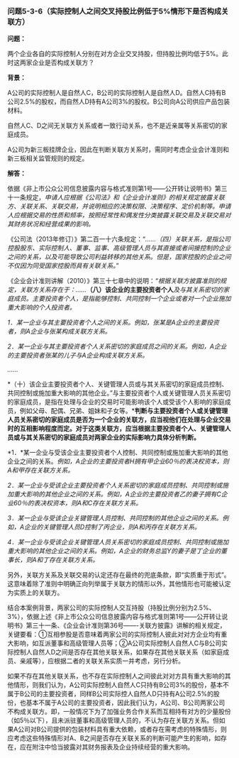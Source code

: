 ### 问题5-3-6（实际控制人之间交叉持股比例低于5%情形下是否构成关联方）

**问题：**

两个企业各自的实际控制人分别在对方企业交叉持股，但持股比例均低于5%。此时这两家企业是否构成关联方？

**背景：**

A公司的实际控制人是自然人C，B公司的实际控制人是自然人D。自然人C持有B公司2.5%的股权，而自然人D持有A公司3%的股权。B公司向A公司供应产品包装材料。

自然人C、D之间无关联方关系或者一致行动关系，也不是近亲属等关系密切的家庭成员。

A公司为新三板挂牌企业，因此在判断关联方关系时，需同时考虑企业会计准则和新三板相关监管规则的规定。

**解答：**

依据《非上市公众公司信息披露内容与格式准则第1号——公开转让说明书》第三十一条规定，*申请人应根据《公司法》和《企业会计准则》的相关规定披露关联方、关联关系、关联交易，并说明相应的决策权限、决策程序、定价机制等。申请人应根据交易的性质和频率，按照经常性和偶发性分类披露关联交易及关联交易对其财务状况和经营成果的影响。*

《公司法（2013年修订）》第二百一十六条规定：“*……（四）关联关系，是指公司控股股东、实际控制人、董事、监事、高级管理人员与其直接或者间接控制的企业之间的关系，以及可能导致公司利益转移的其他关系。但是，国家控股的企业之间不仅因为同受国家控股而具有关联关系。*”

《企业会计准则讲解（2010）》第三十七章中的说明：*“根据关联方披露准则的规定，关联方关系存在于：……***（八）该企业的主要投资者个人***及与其关系密切的家庭成员。主要投资者个人，是指能够控制、共同控制一个企业或者对一个企业施加重大影响的个人投资者。*

*1．某一企业与其主要投资者个人之间的关系。例如，张某是A企业的主要投资者，则A企业与张某构成关联方关系。*

*2．某一企业与其主要投资者个人关系密切的家庭成员之间的关系。例如，A企业的主要投资者张某的儿子与A企业构成关联方关系。*

*……*

*（十）该企业主要投资者个人、关键管理人员或与其关系密切的家庭成员控制、共同控制或施加重大影响的其他企业。”与主要投资者个人或关键管理人员关系密切的家庭成员，是指在处理与企业的交易时可能影响该个人或受该个人影响的家庭成员，例如父母、配偶、兄弟、姐妹和子女等。***判断与主要投资者个人或关键管理人员关系密切的家庭成员是否为一个企业的关联方，应当视他们在处理与企业交易时的互相影响程度而定。对于这类关联方，应当根据主要投资者个人、关键管理人员或与其关系密切的家庭成员对两家企业的实际影响力具体分析判断。**

*1．*某一企业与受该企业主要投资者个人控制、共同控制或施加重大影响的其他企业之间的关系。*例如，A企业的主要投资者H拥有甲企业60％的表决权资本，则A和甲存在关联方关系。*

*2．某一企业与受该企业主要投资者个人关系密切的家庭成员控制、共同控制或施加重大影响的其他企业之间的关系。例如，A企业的主要投资者乙的妻子拥有C企业60％的表决权资本，则A和C存在关联方关系。*

*3．某一企业与受该企业关键管理人员控制、共同控制的其他企业之间的关系。例如，A企业的关键管理人员D控制了丙企业，则A和丙存在关联方关系。*

*4．某一企业与受该企业关键管理人员关系密切的家庭成员控制、共同控制或施加重大影响的其他企业之间的关系。例如，A企业的财务总监Y的妻子是丁企业的董事长，则A和丁存在关联方关系。*

另外，关联方关系及关联交易的认定还存在最终的兜底条款，即“实质重于形式”。这意味着除了准则中明确正向列举属于关联方的情形以外，其他情形也可能被认定为实质上的关联方。

结合本案例背景，两家公司的实际控制人交互持股（持股比例分别为2.5%、3%），依据上述《非上市公众公司信息披露内容与格式准则第1号——公开转让说明书》第三十一条、《企业会计准则第36号——-关联方披露》讲解的相关规定，关键要看：①互相参股是否意味着两家公司的实际控制人彼此对对方企业均有重大影响，如互派董事和高级管理人员等；②A公司实际控制人自然人C与B公司实际控制人自然人D之间是否存在其他关联关系，如果存在其他关联关系（如家庭成员、亲戚等），应根据二者的关联关系实质一并考虑，另行分析。

如果不存在其他关联关系，也不存在实际控制人之间彼此对对方具有重大影响的其他情形，则我们认为，A公司实际控制人自然人C只持有B公司3%的股份，基本不属于B公司的主要投资者，同样B公司实际控人自然人D只持有A公司2.5%的股份，也基本不属于A公司的主要投资者，因此我们认为，A公司、B公司两家公司不构成关联方。即，一般情况下为了加强业务合作关系而互相持有对方的少量股份（如5％以下），且未派驻董事和高级管理人员的，不认为存在关联方关系。但如果A公司对B公司提供的包装材料具有重大依赖，或者存在需考虑的特殊情形，则应考虑这些特殊情形对A、B之间是否存在关联关系的判断可能产生的影响，如存在，应在附注中恰当披露对其财务报表及企业持续经营的重大影响。